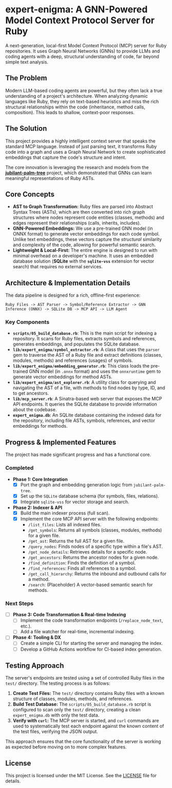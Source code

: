 # expert-enigma: A GNN-Powered Model Context Protocol Server for Ruby

A next-generation, local-first Model Context Protocol (MCP) server for Ruby repositories. It uses Graph Neural Networks (GNNs) to provide LLMs and coding agents with a deep, structural understanding of code, far beyond simple text analysis.

## The Problem

Modern LLM-based coding agents are powerful, but they often lack a true understanding of a project's architecture. When analyzing dynamic languages like Ruby, they rely on text-based heuristics and miss the rich structural relationships within the code (inheritance, method calls, composition). This leads to shallow, context-poor responses.

## The Solution

This project provides a highly intelligent context server that speaks the standard MCP language. Instead of just parsing text, it transforms Ruby code into a graph and uses a Graph Neural Network to create sophisticated embeddings that capture the code's structure and intent.

The core innovation is leveraging the research and models from the **[jubilant-palm-tree](https://github.com/timlawrenz/jubilant-palm-tree)** project, which demonstrated that GNNs can learn meaningful representations of Ruby ASTs.

## Core Concepts

*   **AST to Graph Transformation:** Ruby files are parsed into Abstract Syntax Trees (ASTs), which are then converted into rich graph structures where nodes represent code entities (classes, methods) and edges represent their relationships (calls, inherits, includes).
*   **GNN-Powered Embeddings:** We use a pre-trained GNN model (in ONNX format) to generate vector embeddings for each code symbol. Unlike text embeddings, these vectors capture the *structural* similarity and complexity of the code, allowing for powerful semantic search.
*   **Lightweight & Local-First:** The entire engine is designed to run with minimal overhead on a developer's machine. It uses an embedded database solution (**SQLite** with the **`sqlite-vss`** extension for vector search) that requires no external services.

## Architecture & Implementation Details

The data pipeline is designed for a rich, offline-first experience:

`Ruby Files -> AST Parser -> Symbol/Reference Extractor -> GNN Inference (ONNX) -> SQLite DB -> MCP API -> LLM Agent`

### Key Components

*   **`scripts/05_build_database.rb`**: This is the main script for indexing a repository. It scans for Ruby files, extracts symbols and references, generates embeddings, and populates the SQLite database.
*   **`lib/expert_enigma/symbol_extractor.rb`**: A class that uses the `parser` gem to traverse the AST of a Ruby file and extract definitions (classes, modules, methods) and references (usages) of symbols.
*   **`lib/expert_enigma/embedding_generator.rb`**: This class loads the pre-trained GNN model (in `.onnx` format) and uses the `onnxruntime` gem to generate vector embeddings for method ASTs.
*   **`lib/expert_enigma/ast_explorer.rb`**: A utility class for querying and navigating the AST of a file, with methods to find nodes by type, ID, and to get ancestors.
*   **`lib/mcp_server.rb`**: A Sinatra-based web server that exposes the MCP API endpoints. It queries the SQLite database to provide information about the codebase.
*   **`expert_enigma.db`**: An SQLite database containing the indexed data for the repository, including file ASTs, symbols, references, and vector embeddings for methods.

## Progress & Implemented Features

The project has made significant progress and has a functional core.

### Completed

*   **Phase 1: Core Integration**
    *   [x] Port the graph and embedding generation logic from `jubilant-palm-tree`.
    *   [x] Set up the `SQLite` database schema (for symbols, files, relations).
    *   [x] Integrate `sqlite-vss` for vector storage and search.
*   **Phase 2: Indexer & API**
    *   [x] Build the main indexer process (full scan).
    *   [x] Implement the core MCP API server with the following endpoints:
        *   `/list_files`: Lists all indexed files.
        *   `/get_symbols`: Returns all symbols (classes, modules, methods) for a given file.
        *   `/get_ast`: Returns the full AST for a given file.
        *   `/query_nodes`: Finds nodes of a specific type within a file's AST.
        *   `/get_node_details`: Retrieves details for a specific node.
        *   `/get_ancestors`: Returns the ancestor nodes for a given node.
        *   `/find_definition`: Finds the definition of a symbol.
        *   `/find_references`: Finds all references to a symbol.
        *   `/get_call_hierarchy`: Returns the inbound and outbound calls for a method.
        *   `/search`: (Placeholder) A vector-based semantic search for methods.

### Next Steps

*   [ ] **Phase 3: Code Transformation & Real-time Indexing**
    *   [ ] Implement the code transformation endpoints (`/replace_node_text`, etc.).
    *   [ ] Add a file watcher for real-time, incremental indexing.
*   [ ] **Phase 4: Tooling & DX**
    *   [ ] Create a simple CLI for starting the server and managing the index.
    *   [ ] Develop a GitHub Actions workflow for CI-based index generation.

## Testing Approach

The server's endpoints are tested using a set of controlled Ruby files in the `test/` directory. The testing process is as follows:

1.  **Create Test Files:** The `test/` directory contains Ruby files with a known structure of classes, modules, methods, and references.
2.  **Build Test Database:** The `scripts/05_build_database.rb` script is configured to scan only the `test/` directory, creating a clean `expert_enigma.db` with only the test data.
3.  **Verify with `curl`:** The MCP server is started, and `curl` commands are used to systematically test each endpoint against the known content of the test files, verifying the JSON output.

This approach ensures that the core functionality of the server is working as expected before moving on to more complex features.

## License

This project is licensed under the MIT License. See the [LICENSE](LICENSE) file for details.
